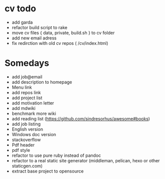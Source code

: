 cv todo
=========

- add garda
- refactor build script to rake
- move cv files { data, private, build.sh } to cv folder
- add new email adress
- fix redirction with old cv repos ( /cv/index.html)



Somedays
=======

- add job@email
- add description to homepage
- Menu link
- add repos link
- add project list
- add motivation letter
- add mdwiki
- benchmark more wiki
- add reading list (https://github.com/sindresorhus/awesome#books)
- add job listing
- English version
- Windows doc version
- stackoverflow
- Pdf header
- pdf style
- refactor to use pure ruby instead of pandoc
- refactor to a real static site generator (middleman, pelican, hexo or other staticgen.com)
- extract base project to opensource
